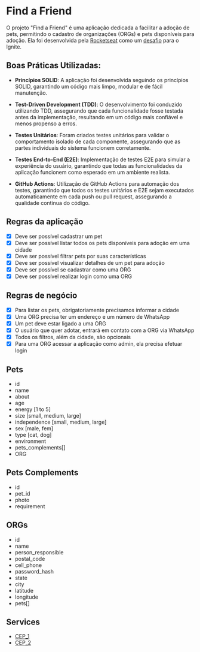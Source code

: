 # Find a Friend
O projeto "Find a Friend" é uma aplicação dedicada a facilitar a adoção de pets, permitindo o cadastro de organizações (ORGs) e pets disponíveis para adoção.
Ela foi desenvolvida pela [Rocketseat](https://www.rocketseat.com.br/) como um [desafio](https://efficient-sloth-d85.notion.site/Desafio-03-0b927eb32dbd4f21ab40224ffdf6cf19#a32de3cb7ab146f4af1fa657e94697b1) para o Ignite.


## Boas Práticas Utilizadas:
- **Princípios SOLID**: A aplicação foi desenvolvida seguindo os princípios SOLID, garantindo um código mais limpo, modular e de fácil manutenção.

- **Test-Driven Development (TDD)**: O desenvolvimento foi conduzido utilizando TDD, assegurando que cada funcionalidade fosse testada antes da implementação, resultando em um código mais confiável e menos propenso a erros.

- **Testes Unitários**: Foram criados testes unitários para validar o comportamento isolado de cada componente, assegurando que as partes individuais do sistema funcionem corretamente.

- **Testes End-to-End (E2E)**: Implementação de testes E2E para simular a experiência do usuário, garantindo que todas as funcionalidades da aplicação funcionem como esperado em um ambiente realista.

- **GitHub Actions**: Utilização de GitHub Actions para automação dos testes, garantindo que todos os testes unitários e E2E sejam executados automaticamente em cada push ou pull request, assegurando a qualidade contínua do código.

## Regras da aplicação
- [x] Deve ser possível cadastrar um pet
- [x] Deve ser possível listar todos os pets disponíveis para adoção em uma cidade
- [x] Deve ser possível filtrar pets por suas características
- [x] Deve ser possível visualizar detalhes de um pet para adoção
- [x] Deve ser possível se cadastrar como uma ORG
- [x] Deve ser possível realizar login como uma ORG

## Regras de negócio
- [x] Para listar os pets, obrigatoriamente precisamos informar a cidade
- [x] Uma ORG precisa ter um endereço e um número de WhatsApp
- [x] Um pet deve estar ligado a uma ORG
- [x] O usuário que quer adotar, entrará em contato com a ORG via WhatsApp
- [x] Todos os filtros, além da cidade, são opcionais
- [x] Para uma ORG acessar a aplicação como admin, ela precisa efetuar login

## Pets
- id
- name
- about
- age 
- energy [1 to 5]
- size [small, medium, large]
- independence [small, medium, large]
- sex [male, fem]
- type [cat, dog]
- environment
- pets_complements[]
- ORG

## Pets Complements
- id
- pet_id
- photo
- requirement

## ORGs
- id
- name
- person_responsible
- postal_code
- cell_phone
- password_hash
- state
- city
- latitude
- longitude
- pets[]


## Services
- [CEP_1](https://brasilaberto.com/docs/v1/zipcode)
- [CEP_2](https://viacep.com.br/ws/09070000/json)
